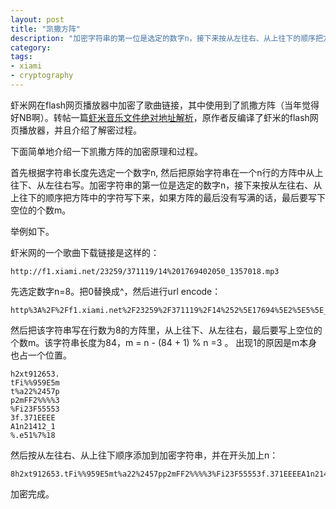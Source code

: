 ```yaml
---
layout: post
title: "凯撒方阵"
description: "加密字符串的第一位是选定的数字n，接下来按从左往右、从上往下的顺序把方阵中的字符写下来，如果方阵的最后没有写满的话，最后要写下空位的个数m。<br/>该字符串长度为84，m = n - (84 + 1) % n =3 。"
category: 
tags:
- xiami
- cryptography
---
```


虾米网在flash网页播放器中加密了歌曲链接，其中使用到了凯撒方阵（当年觉得好NB啊）。转帖一篇[虾米音乐文件绝对地址解析](http://kanoha.org/2011/08/30/xiami-absolute-address/)，原作者反编译了虾米的flash网页播放器，并且介绍了解密过程。

下面简单地介绍一下凯撒方阵的加密原理和过程。

首先根据字符串长度先选定一个数字n, 然后把原始字符串在一个n行的方阵中从上往下、从左往右写。加密字符串的第一位是选定的数字n，接下来按从左往右、从上往下的顺序把方阵中的字符写下来，如果方阵的最后没有写满的话，最后要写下空位的个数m。

举例如下。

虾米网的一个歌曲下载链接是这样的：

	http://f1.xiami.net/23259/371119/14%201769402050_1357018.mp3

先选定数字n=8。把0替换成^，然后进行url encode：

	http%3A%2F%2Ff1.xiami.net%2F23259%2F371119%2F14%252%5E17694%5E2%5E5%5E_1357%5E18.mp3

然后把该字符串写在行数为8的方阵里，从上往下、从左往右，最后要写上空位的个数m。该字符串长度为84，m = n - (84 + 1) % n =3 。 出现1的原因是m本身也占一个位置。

	h2xt912653.
	tFi%%959E5m
	t%a22%2457p
	p2mFF2%%%%3
	%Fi23F55553
	3f.371EEEE
	A1n21412_1
	%.e51%7%18

然后按从左往右、从上往下顺序添加到加密字符串，并在开头加上n：

	8h2xt912653.tFi%%959E5mt%a22%2457pp2mFF2%%%%3%Fi23F55553f.371EEEEA1n21412_1%.e51%7%18

加密完成。


